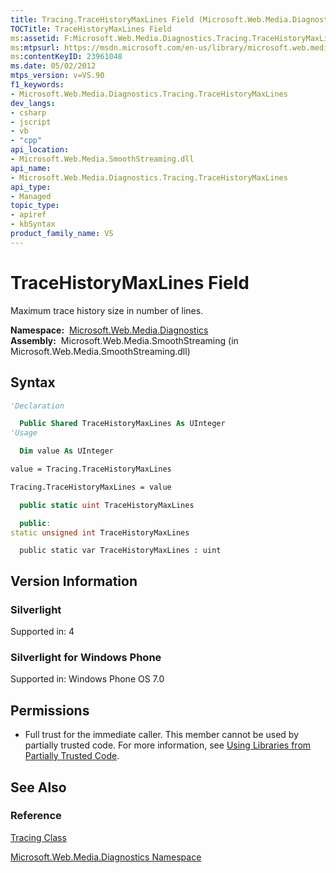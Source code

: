 ```yaml
---
title: Tracing.TraceHistoryMaxLines Field (Microsoft.Web.Media.Diagnostics)
TOCTitle: TraceHistoryMaxLines Field
ms:assetid: F:Microsoft.Web.Media.Diagnostics.Tracing.TraceHistoryMaxLines
ms:mtpsurl: https://msdn.microsoft.com/en-us/library/microsoft.web.media.diagnostics.tracing.tracehistorymaxlines(v=VS.90)
ms:contentKeyID: 23961048
ms.date: 05/02/2012
mtps_version: v=VS.90
f1_keywords:
- Microsoft.Web.Media.Diagnostics.Tracing.TraceHistoryMaxLines
dev_langs:
- csharp
- jscript
- vb
- "cpp"
api_location:
- Microsoft.Web.Media.SmoothStreaming.dll
api_name:
- Microsoft.Web.Media.Diagnostics.Tracing.TraceHistoryMaxLines
api_type:
- Managed
topic_type:
- apiref
- kbSyntax
product_family_name: VS
---
```


# TraceHistoryMaxLines Field

Maximum trace history size in number of lines.

**Namespace:**  [Microsoft.Web.Media.Diagnostics](microsoft-web-media-diagnostics-namespace_1.md)  
**Assembly:**  Microsoft.Web.Media.SmoothStreaming (in Microsoft.Web.Media.SmoothStreaming.dll)

## Syntax

```vb
'Declaration

  Public Shared TraceHistoryMaxLines As UInteger
'Usage

  Dim value As UInteger

value = Tracing.TraceHistoryMaxLines

Tracing.TraceHistoryMaxLines = value
```

```csharp
  public static uint TraceHistoryMaxLines
```

```cpp
  public:
static unsigned int TraceHistoryMaxLines
```

```jscript
  public static var TraceHistoryMaxLines : uint
```

## Version Information

### Silverlight

Supported in: 4  

### Silverlight for Windows Phone

Supported in: Windows Phone OS 7.0  

## Permissions

  - Full trust for the immediate caller. This member cannot be used by partially trusted code. For more information, see [Using Libraries from Partially Trusted Code](https://msdn.microsoft.com/library/8skskf63).

## See Also

### Reference

[Tracing Class](tracing-class-microsoft-web-media-diagnostics_1.md)

[Microsoft.Web.Media.Diagnostics Namespace](microsoft-web-media-diagnostics-namespace_1.md)

